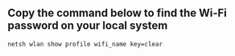 ## Copy the command below to find the Wi-Fi password on your local system
 
 ```
netsh wlan show profile wifi_name key=clear
 ```



